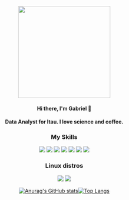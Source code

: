 <div align="center">
<img src="https://i.imgur.com/YFbootN.png" width="250" align="center">
<h4 align="center">Hi there, I'm Gabriel 👋</h3>
<h4 align="center">Data Analyst for Itau. I love science and coffee.</h3>
    <h3 align="center" size="">My Skills</h3>
    <img src="https://img.shields.io/badge/Python-14354C?style=for-the-badge&logo=python&logoColor=white" />
    <img src= "https://img.shields.io/badge/HTML5-E34F26?style=for-the-badge&logo=html5&logoColor=white"></img>
    <img src= "https://img.shields.io/badge/CSS3-1572B6?style=for-the-badge&logo=css3&logoColor=white"></img>
    <img src= "https://img.shields.io/badge/JavaScript-F7DF1E?style=for-the-badge&logo=javascript&logoColor=black"></img>
    <img src= "https://img.shields.io/badge/MySQL-00000F?style=for-the-badge&logo=mysql&logoColor=white"></img>
    <img src="https://img.shields.io/badge/GIT-E44C30?style=for-the-badge&logo=git&logoColor=white"></img>
    <img src= "https://img.shields.io/badge/Amazon_AWS-FF9900?style=for-the-badge&logo=amazonaws&logoColor=white"></img>
    <h3 align="center">Linux distros</h3>
    <img src="https://img.shields.io/badge/Debian-A81D33?style=for-the-badge&logo=debian&logoColor=white">
    <img src="https://img.shields.io/badge/Arch_Linux-1793D1?style=for-the-badge&logo=arch-linux&logoColor=white">
    
[![Anurag's GitHub stats](https://github-readme-stats.vercel.app/api?username=thegvbs&show_icons=true&theme=github_dark&hide_border=true&bg_color=0000)](https://github.com/anuraghazra/github-readme-stats)[![Top Langs](https://github-readme-stats.vercel.app/api/top-langs/?username=thegvbs&layout=compact&theme=github_dark&hide_border=true&bg_color=0000)](https://github.com/anuraghazra/github-readme-stats)
</div>
